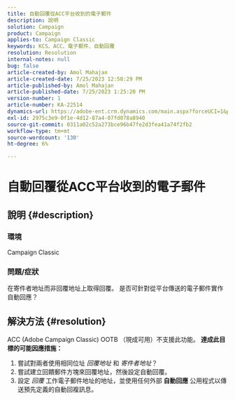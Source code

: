 ```yaml
---
title: 自動回覆從ACC平台收到的電子郵件
description: 說明
solution: Campaign
product: Campaign
applies-to: Campaign Classic
keywords: KCS、ACC、電子郵件、自動回覆
resolution: Resolution
internal-notes: null
bug: false
article-created-by: Amol Mahajan
article-created-date: 7/25/2023 12:58:29 PM
article-published-by: Amol Mahajan
article-published-date: 7/25/2023 1:25:20 PM
version-number: 1
article-number: KA-22514
dynamics-url: https://adobe-ent.crm.dynamics.com/main.aspx?forceUCI=1&pagetype=entityrecord&etn=knowledgearticle&id=a9dc35ee-ea2a-ee11-bdf4-6045bd006c82
exl-id: 2975c3e9-0f1e-4d12-87a4-07fd078a8940
source-git-commit: 0311a02c52a273bce96b47fe2d3fea41a74f2fb2
workflow-type: tm+mt
source-wordcount: '130'
ht-degree: 6%

---
```


# 自動回覆從ACC平台收到的電子郵件

## 說明 {#description}


### <b>環境</b>

Campaign Classic



### <b>問題/症狀</b>

在寄件者地址而非回覆地址上取得回覆。 是否可針對從平台傳送的電子郵件實作自動回應？


## 解決方法 {#resolution}


ACC (Adobe Campaign Classic) OOTB （現成可用）不支援此功能。
<b>達成此目標的可能因應措施：</b>
1. 嘗試對兩者使用相同位址 *回覆地址* 和 *寄件者地址*？
2. 嘗試建立回饋郵件方塊來回覆地址，然後設定自動回覆。
3. 設定 *回覆* 工作電子郵件地址的地址，並使用任何外部 <b>自動回應</b> 公用程式以傳送預先定義的自動回複訊息。

